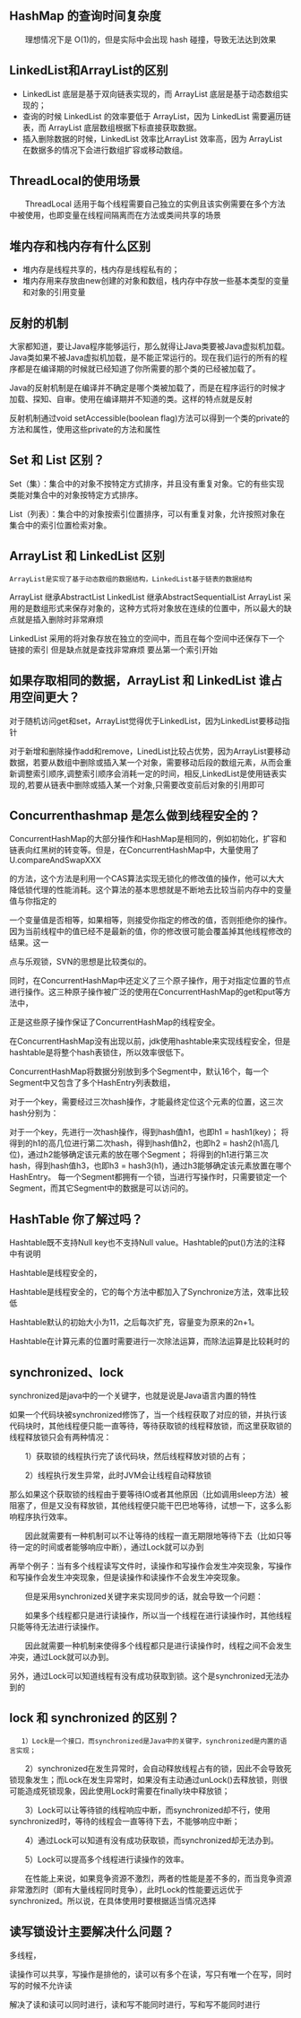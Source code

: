 ## HashMap 的查询时间复杂度
   　　理想情况下是 O(1)的，但是实际中会出现 hash 碰撞，导致无法达到效果
## LinkedList和ArrayList的区别
* LinkedList 底层是基于双向链表实现的，而 ArrayList 底层是基于动态数组实现的；
* 查询的时候 LinkedList 的效率要低于 ArrayList，因为 LinkedList 需要遍历链表，而 ArrayList 底层数组根据下标直接获取数据。
* 插入删除数据的时候，LinkedList 效率比ArrayList 效率高，因为 ArrayList 在数据多的情况下会进行数组扩容或移动数组。
## ThreadLocal的使用场景
   　　ThreadLocal 适用于每个线程需要自己独立的实例且该实例需要在多个方法中被使用，也即变量在线程间隔离而在方法或类间共享的场景
## 堆内存和栈内存有什么区别
* 堆内存是线程共享的，栈内存是线程私有的；
* 堆内存用来存放由new创建的对象和数组，栈内存中存放一些基本类型的变量和对象的引用变量
## 反射的机制
   
   大家都知道，要让Java程序能够运行，那么就得让Java类要被Java虚拟机加载。Java类如果不被Java虚拟机加载，是不能正常运行的。现在我们运行的所有的程序都是在编译期的时候就已经知道了你所需要的那个类的已经被加载了。
   
   Java的反射机制是在编译并不确定是哪个类被加载了，而是在程序运行的时候才加载、探知、自审。使用在编译期并不知道的类。这样的特点就是反射
   
   反射机制通过void setAccessible(boolean flag)方法可以得到一个类的private的方法和属性，使用这些private的方法和属性
## Set 和 List 区别？
   
   Set（集）：集合中的对象不按特定方式排序，并且没有重复对象。它的有些实现类能对集合中的对象按特定方式排序。
   
   List（列表）：集合中的对象按索引位置排序，可以有重复对象，允许按照对象在集合中的索引位置检索对象。
## ArrayList 和 LinkedList 区别
   
    ArrayList是实现了基于动态数组的数据结构，LinkedList基于链表的数据结构
   
   ArrayList 继承AbstractList
   LinkedList 继承AbstractSequentialList
   ArrayList 采用的是数组形式来保存对象的，这种方式将对象放在连续的位置中，所以最大的缺点就是插入删除时非常麻烦
   
   LinkedList 采用的将对象存放在独立的空间中，而且在每个空间中还保存下一个链接的索引 但是缺点就是查找非常麻烦 要丛第一个索引开始
## 如果存取相同的数据，ArrayList 和 LinkedList 谁占用空间更大？
   
   对于随机访问get和set，ArrayList觉得优于LinkedList，因为LinkedList要移动指针
   
   对于新增和删除操作add和remove，LinedList比较占优势，因为ArrayList要移动数据，若要从数组中删除或插入某一个对象，需要移动后段的数组元素，从而会重新调整索引顺序,调整索引顺序会消耗一定的时间，相反,LinkedList是使用链表实现的,若要从链表中删除或插入某一个对象,只需要改变前后对象的引用即可
## Concurrenthashmap 是怎么做到线程安全的？
   
   ConcurrentHashMap的大部分操作和HashMap是相同的，例如初始化，扩容和链表向红黑树的转变等。但是，在ConcurrentHashMap中，大量使用了U.compareAndSwapXXX
   
   的方法，这个方法是利用一个CAS算法实现无锁化的修改值的操作，他可以大大降低锁代理的性能消耗。这个算法的基本思想就是不断地去比较当前内存中的变量值与你指定的
   
   一个变量值是否相等，如果相等，则接受你指定的修改的值，否则拒绝你的操作。因为当前线程中的值已经不是最新的值，你的修改很可能会覆盖掉其他线程修改的结果。这一
   
   点与乐观锁，SVN的思想是比较类似的。
   
   同时，在ConcurrentHashMap中还定义了三个原子操作，用于对指定位置的节点进行操作。这三种原子操作被广泛的使用在ConcurrentHashMap的get和put等方法中，
   
   正是这些原子操作保证了ConcurrentHashMap的线程安全。
   
   在ConcurrentHashMap没有出现以前，jdk使用hashtable来实现线程安全，但是hashtable是将整个hash表锁住，所以效率很低下。
   
   ConcurrentHashMap将数据分别放到多个Segment中，默认16个，每一个Segment中又包含了多个HashEntry列表数组，
   
   对于一个key，需要经过三次hash操作，才能最终定位这个元素的位置，这三次hash分别为：
   
   对于一个key，先进行一次hash操作，得到hash值h1，也即h1 = hash1(key)；
   将得到的h1的高几位进行第二次hash，得到hash值h2，也即h2 = hash2(h1高几位)，通过h2能够确定该元素的放在哪个Segment；
   将得到的h1进行第三次hash，得到hash值h3，也即h3 = hash3(h1)，通过h3能够确定该元素放置在哪个HashEntry。
   每一个Segment都拥有一个锁，当进行写操作时，只需要锁定一个Segment，而其它Segment中的数据是可以访问的。
   
## HashTable 你了解过吗？
   
   Hashtable既不支持Null key也不支持Null value。Hashtable的put()方法的注释中有说明
   
   Hashtable是线程安全的，
   
   Hashtable是线程安全的，它的每个方法中都加入了Synchronize方法，效率比较低
   
   Hashtable默认的初始大小为11，之后每次扩充，容量变为原来的2n+1。
   
   Hashtable在计算元素的位置时需要进行一次除法运算，而除法运算是比较耗时的
## synchronized、lock
   
   synchronized是java中的一个关键字，也就是说是Java语言内置的特性
   
   如果一个代码块被synchronized修饰了，当一个线程获取了对应的锁，并执行该代码块时，其他线程便只能一直等待，等待获取锁的线程释放锁，而这里获取锁的线程释放锁只会有两种情况：
   
   　　1）获取锁的线程执行完了该代码块，然后线程释放对锁的占有；
   
   　　2）线程执行发生异常，此时JVM会让线程自动释放锁
   
   那么如果这个获取锁的线程由于要等待IO或者其他原因（比如调用sleep方法）被阻塞了，但是又没有释放锁，其他线程便只能干巴巴地等待，试想一下，这多么影响程序执行效率。
   
   　　因此就需要有一种机制可以不让等待的线程一直无期限地等待下去（比如只等待一定的时间或者能够响应中断），通过Lock就可以办到
   
   再举个例子：当有多个线程读写文件时，读操作和写操作会发生冲突现象，写操作和写操作会发生冲突现象，但是读操作和读操作不会发生冲突现象。
   
   　　但是采用synchronized关键字来实现同步的话，就会导致一个问题：
   
   　　如果多个线程都只是进行读操作，所以当一个线程在进行读操作时，其他线程只能等待无法进行读操作。
   
   　　因此就需要一种机制来使得多个线程都只是进行读操作时，线程之间不会发生冲突，通过Lock就可以办到。
   
   另外，通过Lock可以知道线程有没有成功获取到锁。这个是synchronized无法办到的
## lock 和 synchronized 的区别？
   
       1）Lock是一个接口，而synchronized是Java中的关键字，synchronized是内置的语言实现；
   
   　　2）synchronized在发生异常时，会自动释放线程占有的锁，因此不会导致死锁现象发生；而Lock在发生异常时，如果没有主动通过unLock()去释放锁，则很可能造成死锁现象，因此使用Lock时需要在finally块中释放锁；
   
   　　3）Lock可以让等待锁的线程响应中断，而synchronized却不行，使用synchronized时，等待的线程会一直等待下去，不能够响应中断；
   
   　　4）通过Lock可以知道有没有成功获取锁，而synchronized却无法办到。
   
   　　5）Lock可以提高多个线程进行读操作的效率。
   
   　　在性能上来说，如果竞争资源不激烈，两者的性能是差不多的，而当竞争资源非常激烈时（即有大量线程同时竞争），此时Lock的性能要远远优于synchronized。所以说，在具体使用时要根据适当情况选择
## 读写锁设计主要解决什么问题？
   
   多线程，
   
   读操作可以共享，写操作是排他的，读可以有多个在读，写只有唯一个在写，同时写的时候不允许读
   
   解决了读和读可以同时进行，读和写不能同时进行，写和写不能同时进行
##
##
##